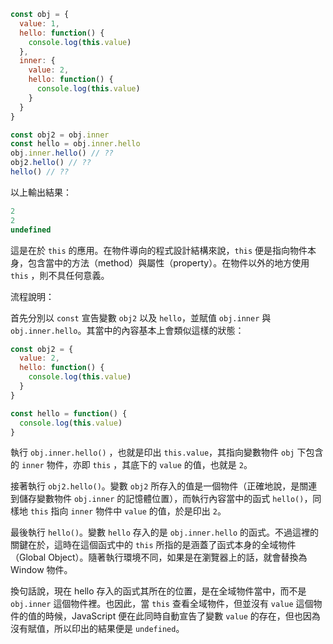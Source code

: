 ``` javascript
const obj = {
  value: 1,
  hello: function() {
    console.log(this.value)
  },
  inner: {
    value: 2,
    hello: function() {
      console.log(this.value)
    }
  }
}

const obj2 = obj.inner
const hello = obj.inner.hello
obj.inner.hello() // ??
obj2.hello() // ??
hello() // ??
```

以上輸出結果：

``` javascript
2
2
undefined
```

這是在於 `this` 的應用。在物件導向的程式設計結構來說，`this` 便是指向物件本身，包含當中的方法（method）與屬性（property）。在物件以外的地方使用 `this` ，則不具任何意義。

流程說明：

首先分別以 `const` 宣告變數 `obj2` 以及 `hello`，並賦值 `obj.inner` 與 `obj.inner.hello`。其當中的內容基本上會類似這樣的狀態：

``` javascript
const obj2 = {
  value: 2,
  hello: function() {
    console.log(this.value)
  }
}

const hello = function() {
  console.log(this.value)
}
```

執行 `obj.inner.hello()` ，也就是印出 `this.value`，其指向變數物件 `obj` 下包含的 `inner` 物件，亦即 `this` ，其底下的 `value` 的值，也就是 `2`。

接著執行 `obj2.hello()`。變數 `obj2` 所存入的值是一個物件（正確地說，是關連到儲存變數物件 `obj.inner` 的記憶體位置），而執行內容當中的函式 `hello()`，同樣地 `this` 指向 `inner` 物件中 `value` 的值，於是印出 `2`。

最後執行 `hello()`。變數 `hello` 存入的是 `obj.inner.hello` 的函式。不過這裡的關鍵在於，這時在這個函式中的 `this` 所指的是涵蓋了函式本身的全域物件（Global Object）。隨著執行環境不同，如果是在瀏覽器上的話，就會替換為 Window 物件。

換句話說，現在 hello 存入的函式其所在的位置，是在全域物件當中，而不是 `obj.inner` 這個物件裡。也因此，當 `this` 查看全域物件，但並沒有 `value` 這個物件的值的時候，JavaScript 便在此同時自動宣告了變數 `value` 的存在，但也因為沒有賦值，所以印出的結果便是 `undefined`。